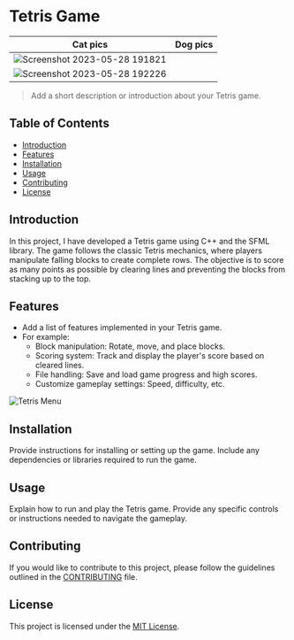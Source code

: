 # Tetris Game
| Cat pics                            | Dog pics                            |
| ----------------------------------- | ----------------------------------- |
| ![Screenshot 2023-05-28 191821](https://github.com/Aalyanraza/Tetris/assets/114768774/a284098d-1f3c-4be4-94e0-cb516ef1a565)
 | ![Screenshot 2023-05-28 192226](https://github.com/Aalyanraza/Tetris/assets/114768774/8663331e-1426-4677-ba74-f41932179bfe)



> Add a short description or introduction about your Tetris game.




## Table of Contents

- [Introduction](#introduction)
- [Features](#features)
- [Installation](#installation)
- [Usage](#usage)
- [Contributing](#contributing)
- [License](#license)

## Introduction

In this project, I have developed a Tetris game using C++ and the SFML library. The game follows the classic Tetris mechanics, where players manipulate falling blocks to create complete rows. The objective is to score as many points as possible by clearing lines and preventing the blocks from stacking up to the top.

## Features

- Add a list of features implemented in your Tetris game.
- For example:
  - Block manipulation: Rotate, move, and place blocks.
  - Scoring system: Track and display the player's score based on cleared lines.
  - File handling: Save and load game progress and high scores.
  - Customize gameplay settings: Speed, difficulty, etc.

![Tetris Menu](path/to/menu_screenshot.png)

## Installation

Provide instructions for installing or setting up the game. Include any dependencies or libraries required to run the game.

## Usage

Explain how to run and play the Tetris game. Provide any specific controls or instructions needed to navigate the gameplay.

## Contributing

If you would like to contribute to this project, please follow the guidelines outlined in the [CONTRIBUTING](CONTRIBUTING.md) file.

## License

This project is licensed under the [MIT License](LICENSE).

